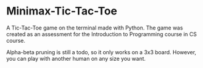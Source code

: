 # Minimax-Tic-Tac-Toe
A Tic-Tac-Toe game on the terminal made with Python. The game was created as an assessment for the Introduction to Programming course in CS course.

Alpha-beta pruning is still a todo, so it only works on a 3x3 board. However, you can play with another human on any size you want.
